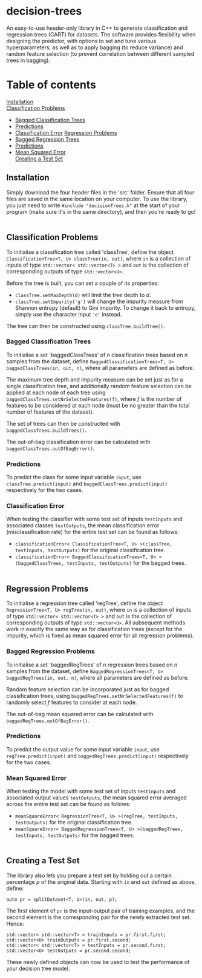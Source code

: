 # decision-trees
An easy-to-use header-only library in C++ to generate classification and regression trees (CART) for datasets. The software provides flexibility when designing the predictor, with options to set and tune various hyperparameters, as well as to apply bagging (to reduce variance) and random feature selection (to prevent correlation between different sampled trees in bagging).

# Table of contents
[Installation](#install) <br/>
[Classification Problems](#class) 
- [Bagged Classification Trees](#bagclass) <br/>
- [Predictions](#bpred) <br/>
- [Classification Error](#cerror) 
[Regression Problems](#reg)<br/>
- [Bagged Regression Trees](#breg)<br/>
- [Predictions](#rpred)<br/>
- [Mean Squared Error](#mse)<br/>
[Creating a Test Set](#test)<br/>
    
## Installation <a name="install"></a>
Simply download the four header files in the 'src' folder. Ensure that all four files are saved in the same location on your computer. To use the library, you just need to write `#include "decisionTrees.h"` at the start of your program (make sure it's in the same directory), and then you're ready to go!<br/><br/>


## Classification Problems <a name="class"></a>
To initialise a classification tree called 'classTree', define the object `ClassificationTree<T, U> classTree(in, out)`, where `in` is a collection of inputs of type `std::vector< std::vector<T> >` and `out` is the collection of corresponding outputs of type `std::vector<U>`. 

Before the tree is built, you can set a couple of its properties:
* `classTree.setMaxDepth(d)` will limit the tree depth to *d*.
* `classTree.setImpurity('g')` will change the impurity measure from Shannon entropy (default) to Gini impurity. To change it back to entropy, simply use the character input `'e'` instead.

The tree can then be constructed using `classTree.buildTree()`.


### Bagged Classification Trees <a name="bagclass"></a>
To initialise a set 'baggedClassTrees' of *n* classification trees based on *n* samples from the dataset, define `BaggedClassificationTrees<T, U> baggedClassTrees(in, out, n)`, where all parameters are defined as before. 

The maximum tree depth and impurity measure can be set just as for a single classification tree, and additionally random feature selection can be applied at each node of each tree using `baggedClassTrees.setNrSelectedFeatures(f)`, where *f* is the number of features to be considered at each node (must be no greater than the total number of features of the dataset). 

The set of trees can then be constructed with `baggedClassTrees.buildTrees()`. 

The out-of-bag classification error can be calculated with `baggedClassTrees.outOfBagError()`.

### Predictions <a name="bpred"></a>
To predict the class for some input variable `input`, use `classTree.predict(input)` and `baggedClassTrees.predict(input)` respectively for the two cases.

### Classification Error <a name="cerror"></a>
When testing the classifier with some test set of inputs `testInputs` and associated classes `testOutputs`, the mean classification error (misclassification rate) for the entire test set can be found as follows:
* `classificationError< ClassificationTree<T, U> >(classTree, testInputs, testOutputs)` for the original classification tree.
* `classificationError< BaggedClassificationTrees<T, U> >(baggedClassTrees, testInputs, testOutputs)` for the bagged trees.<br/><br/>


## Regression Problems <a name="reg"></a>
To initialise a regression tree called 'regTree', define the object `RegressionTree<T, U> regTree(in, out)`, where `in` is a collection of inputs of type `std::vector< std::vector<T> >` and `out` is the collection of corresponding outputs of type `std::vector<U>`. All subsequent methods work in exactly the same way as for classification trees (except for the impurity, which is fixed as mean squared error for all regression problems).


### Bagged Regression Problems <a name="breg"></a>
To initialise a set 'baggedRegTrees' of *n* regression trees based on *n* samples from the dataset, define `BaggedRegressionTrees<T, U> baggedRegTrees(in, out, n)`, where all parameters are defined as before. 

Random feature selection can be incorporated just as for bagged classification trees, using `baggedRegTrees.setNrSelectedFeatures(f)` to randomly select *f* features to consider at each node.

The out-of-bag mean squared error can be calculated with `baggedRegTrees.outOfBagError()`.

### Predictions <a name="rpred"></a>
To predict the output value for some input variable `input`, use `regTree.predict(input)` and `baggedRegTrees.predict(input)` respectively for the two cases.

### Mean Squared Error <a name="mse"></a>
When testing the model with some test set of inputs `testInputs` and associated output values `testOutputs`, the mean squared error averaged across the entire test set can be found as follows:
* `meanSquareError< RegressionTree<T, U> >(regTree, testInputs, testOutputs)` for the original classification tree.
* `meanSquareError< BaggedRegressionTrees<T, U> >(baggedRegTrees, testInputs, testOutputs)` for the bagged trees.<br/><br/>


## Creating a Test Set <a name="test"></a>
The library also lets you prepare a test set by holding out a certain percentage *p* of the original data. Starting with `in` and `out` defined as above, define:

`auto pr = splitDataset<T, U>(in, out, p);`

The first element of `pr` is the input-output pair of training examples, and the second element is the corresponding pair for the newly extracted test set. Hence:

```
std::vector< std::vector<T> > trainInputs = pr.first.first;
std::vector<U> trainOutputs = pr.first.second;
std::vector< std::vector<T> > testInputs = pr.second.first;
std::vector<U> testOutputs = pr.second.second;
```

These newly defined objects can now be used to test the performance of your decision tree model.
